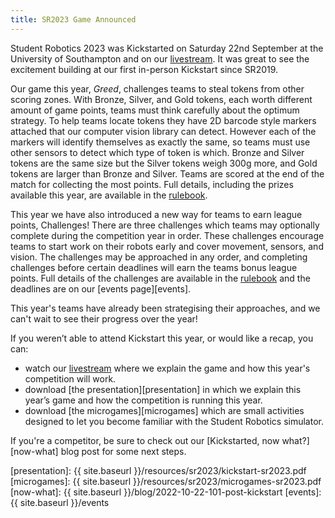 ```yaml
---
title: SR2023 Game Announced
---
```


Student Robotics 2023 was Kickstarted on Saturday 22nd September at the University of Southampton and on our [livestream][livestream]. It was great to see the excitement building at our first in-person Kickstart since SR2019.

Our game this year, _Greed_, challenges teams to steal tokens from other scoring zones. With Bronze, Silver, and Gold tokens, each worth different amount of game points, teams must think carefully about the optimum strategy. To help teams locate tokens they have 2D barcode style markers attached that our computer vision library can detect. However each of the markers will identify themselves as exactly the same, so teams must use other sensors to detect which type of token is which. Bronze and Silver tokens are the same size but the Silver tokens weigh 300g more, and Gold tokens are larger than Bronze and Silver. Teams are scored at the end of the match for collecting the most points. Full details, including the prizes available this year, are available in the [rulebook][rules].

This year we have also introduced a new way for teams to earn league points, Challenges! There are three challenges which teams may optionally complete during the competition year in order. These challenges encourage teams to start work on their robots early and cover movement, sensors, and vision. The challenges may be approached in any order, and completing challenges before certain deadlines will earn the teams bonus league points. Full details of the challenges are available in the [rulebook][rules] and the deadlines are on our [events page][events].

This year's teams have already been strategising their approaches, and we can't wait to see their progress over the year!

If you weren’t able to attend Kickstart this year, or would like a recap, you can:

- watch our [livestream][livestream] where we explain the game and how this year's competition will work.
- download [the presentation][presentation] in which we explain this year’s game and how the competition is running this year.
- download [the microgames][microgames] which are small activities designed to let you become familiar with the Student Robotics simulator.

If you're a competitor, be sure to check out our [Kickstarted, now what?][now-what] blog post for some next steps.

[rules]: https://studentrobotics.org/docs/rules/
[livestream]: https://www.youtube.com/watch?v=FVnNv5GSpyQ
[presentation]: {{ site.baseurl }}/resources/sr2023/kickstart-sr2023.pdf
[microgames]: {{ site.baseurl }}/resources/sr2023/microgames-sr2023.pdf
[now-what]: {{ site.baseurl }}/blog/2022-10-22-101-post-kickstart
[events]: {{ site.baseurl }}/events
